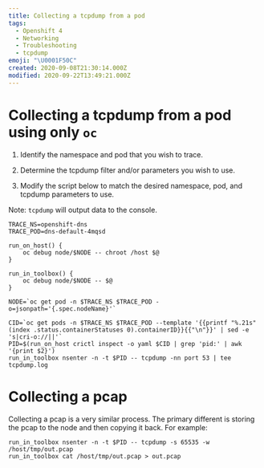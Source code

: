 ```yaml
---
title: Collecting a tcpdump from a pod
tags:
  - Openshift 4
  - Networking
  - Troubleshooting
  - tcpdump
emoji: "\U0001F50C"
created: 2020-09-08T21:30:14.000Z
modified: 2020-09-22T13:49:21.000Z
---
```



# Collecting a tcpdump from a pod using only `oc`

1. Identify the namespace and pod that you wish to trace.

2. Determine the tcpdump filter and/or parameters you wish to use.

3. Modify the script below to match the desired namespace, pod, and tcpdump parameters to use.  

Note: `tcpdump` will output data to the console.

~~~
TRACE_NS=openshift-dns
TRACE_POD=dns-default-4mqsd

run_on_host() {
    oc debug node/$NODE -- chroot /host $@
}

run_in_toolbox() {
    oc debug node/$NODE -- $@
}

NODE=`oc get pod -n $TRACE_NS $TRACE_POD -o=jsonpath='{.spec.nodeName}'`

CID=`oc get pods -n $TRACE_NS $TRACE_POD --template '{{printf "%.21s" (index .status.containerStatuses 0).containerID}}{{"\n"}}' | sed -e 's|cri-o://||'`
PID=$(run_on_host crictl inspect -o yaml $CID | grep 'pid:' | awk '{print $2}')
run_in_toolbox nsenter -n -t $PID -- tcpdump -nn port 53 | tee tcpdump.log
~~~

# Collecting a pcap

Collecting a pcap is a very similar process.  The primary different is storing the pcap to the node and then copying it back.  For example:

~~~
run_in_toolbox nsenter -n -t $PID -- tcpdump -s 65535 -w /host/tmp/out.pcap
run_in_toolbox cat /host/tmp/out.pcap > out.pcap
~~~



